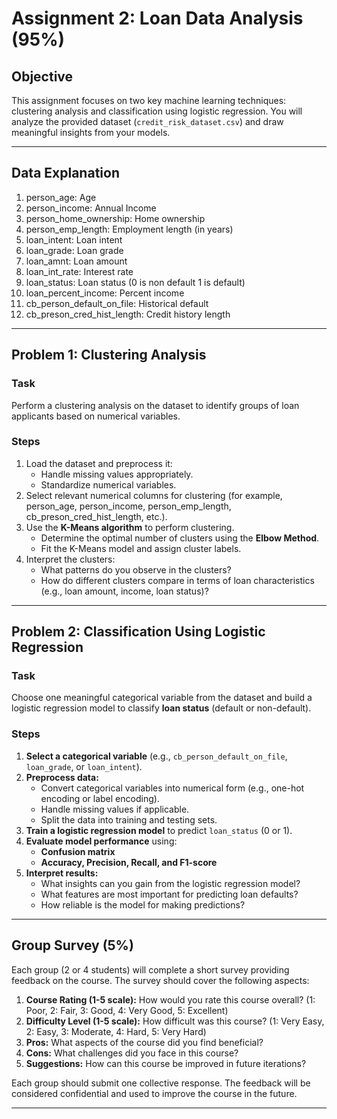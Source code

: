 # Assignment 2: Loan Data Analysis (95%)

## Objective
This assignment focuses on two key machine learning techniques: clustering analysis and classification using logistic regression. You will analyze the provided dataset (`credit_risk_dataset.csv`) and draw meaningful insights from your models.

---

## Data Explanation
1. person_age: Age
2. person_income: Annual Income
3. person_home_ownership: Home ownership
4. person_emp_length: Employment length (in years)
5. loan_intent: Loan intent
6. loan_grade: Loan grade
7. loan_amnt: Loan amount
8. loan_int_rate: Interest rate
9. loan_status: Loan status (0 is non default 1 is default)
10. loan_percent_income: Percent income
11. cb_person_default_on_file: Historical default
12. cb_preson_cred_hist_length: Credit history length

---

## Problem 1: Clustering Analysis

### Task
Perform a clustering analysis on the dataset to identify groups of loan applicants based on numerical variables.

### Steps
1. Load the dataset and preprocess it:
   - Handle missing values appropriately.
   - Standardize numerical variables.
2. Select relevant numerical columns for clustering (for example, person_age, person_income, person_emp_length, cb_preson_cred_hist_length, etc.). 
3. Use the **K-Means algorithm** to perform clustering.
   - Determine the optimal number of clusters using the **Elbow Method**.
   - Fit the K-Means model and assign cluster labels.
4. Interpret the clusters:
   - What patterns do you observe in the clusters?
   - How do different clusters compare in terms of loan characteristics (e.g., loan amount, income, loan status)?
   
---

## Problem 2: Classification Using Logistic Regression

### Task
Choose one meaningful categorical variable from the dataset and build a logistic regression model to classify **loan status** (default or non-default).

### Steps
1. **Select a categorical variable** (e.g., `cb_person_default_on_file`, `loan_grade`, or `loan_intent`).
2. **Preprocess data:**
   - Convert categorical variables into numerical form (e.g., one-hot encoding or label encoding).
   - Handle missing values if applicable.
   - Split the data into training and testing sets.
3. **Train a logistic regression model** to predict `loan_status` (0 or 1).
4. **Evaluate model performance** using:
   - **Confusion matrix**
   - **Accuracy, Precision, Recall, and F1-score**
5. **Interpret results:**
   - What insights can you gain from the logistic regression model?
   - What features are most important for predicting loan defaults?
   - How reliable is the model for making predictions?

---

## Group Survey (5%)

Each group (2 or 4 students) will complete a short survey providing feedback on the course. The survey should cover the following aspects:
1. **Course Rating (1-5 scale):** How would you rate this course overall? (1: Poor, 2: Fair, 3: Good, 4: Very Good, 5: Excellent)
2. **Difficulty Level (1-5 scale):** How difficult was this course? (1: Very Easy, 2: Easy, 3: Moderate, 4: Hard, 5: Very Hard)
3. **Pros:** What aspects of the course did you find beneficial?
4. **Cons:** What challenges did you face in this course?
5. **Suggestions:** How can this course be improved in future iterations?

Each group should submit one collective response. The feedback will be considered confidential and used to improve the course in the future.

---

